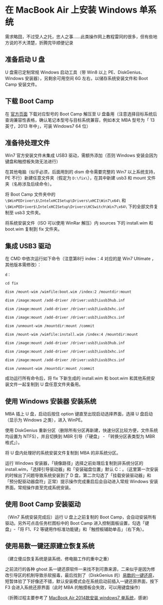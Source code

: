 # 在 MacBook Air 上安装 Windows 单系统

需求略囧，不过受人之托，忠人之事……此类操作网上教程雷同的很多，但有些地方说的不大清楚，折腾完毕顺便记录

## 准备启动 U 盘 

U 盘需已定制常规 Windows 启动工具（带 Win8 以上 PE、DiskGenius、Windows 安装器），另剩余可用空间 6G 左右，以储存系统安装文件和 Boot Camp 安装文件。

## 下载 Boot Camp

在 [官方页面]( https://support.apple.com/zh-cn/boot-camp) 下载对应型号的 Boot Camp 解压至 U 盘备用（注意选择目标系统后查询兼容性表格，确认笔记本型号与目标系统兼容，例如本文 MBA 型号为「 13 英寸，2013 年中」，可装 Windows7 64 位）

## 准备待处理文件

Win7 官方安装文件未集成 USB3 驱动，需额外添加（否则 Windows 安装会因为键盘和触控板失效无法进行）

在其他电脑（似乎必须，后面用到的 dism 命令需要完整的 Win7 以上系统支持，PE 不行）新建任意文件夹（假定为 `D:\fix\`），在其中新建 usb3 和 mount 文件夹（名称涉及后续命令）。

将 Boot Camp 文件夹中的`\$WinPEDriver\$\IntelxHCISetup\Drivers\xHCI\Win7\x64\` 和`\$WinPEDriver$\IntelxHCISetup\Drivers\HCSwitch\Win7\x64\` 下的全部文件复制至 usb3 文件夹。

将系统安装文件（ISO 可以使用 WinRar 解压）内 sources 下的 install.wim 和 boot.wim 复制到 fix 文件夹。

## 集成 USB3 驱动

在 CMD 中依次运行如下命令（注意第8行 index：4 对应的是 Win7 Ultimate ，其他版本需修改）：

```
d：

cd fix

dism /mount-wim /wimfile:boot.wim /index:2 /mountdir:mount

dism /image:mount /add-driver /driver:usb3\iusb3hub.inf

dism /image:mount /add-driver /driver:usb3\iusb3xhc.inf

dism /image:mount /add-driver /driver:usb3\iusb3hcs.inf

dism /unmount-wim /mountdir:mount /commit

dism /mount-wim /wimfile:install.wim /index:4 /mountdir:mount

dism /image:mount /add-driver /driver:usb3\iusb3hub.inf

dism /image:mount /add-driver /driver:usb3\iusb3xhc.inf

dism /image:mount /add-driver /driver:usb3\iusb3hcs.inf

dism /unmount-wim /mountdir:mount /commit

```

成功运行所有命令后，将 fix 下新生成的 install.wim 和 boot.wim 和其他系统安装文件一起复制到 U 盘任意文件夹备用。

## 使用 Windows 安装器 安装系统

MBA 插上 U 盘，启动后按住 option 键直至出现启动选择界面，选择 U 盘启动（显示为 Windows 之类），进入 WinPE。

使用 DiskGenius 重新分区（删除所有分区再新建，快速分区比较方便，文件系统均设置为 NTFS），并且切换到 MBR 引导（「硬盘」 - 「转换分区表类型为 MBR 格式」）。

将 U 盘内处理好的系统安装文件复制到 MBA 的非系统分区。

运行 Windows 安装器，「镜像路径」选择之前处理后复制到非系统分区的 install.wim，「选择引导驱动器」和「安装磁盘位置」默认 C：。（这里第一次安装的时候出了问题导致系统安装到了 D 盘，第二次勾选了「挂载安装驱动器」和「预分配驱动器盘符」正常）提示操作完成重启后会自动进入常规 Windows 安装界面。常规操作直至完成系统安装。

## 使用 Boot Camp 安装驱动

（Win7 系统安装完成后）运行 U 盘上之前复制的 Boot Camp，会自动安装所有驱动。另外可点击任务栏图标中的 Boot Camp 进入控制面板设置，勾选「键盘」-「将 F1、F2 等键用作标准功能键」和「触控板辅助单击」（右下角）。

## 使用易数一键还原建立恢复系统

（建立傻瓜恢复系统是装系统、修电脑工作的重中之重）

之前流行的各种 ghost 系一键还原软件一来找不到可靠来源，二来似乎是因为修改引导区的机制导致杀软报毒，最后找到了（DiskGenius 的）[易数的一键还原](http://www.onekeyrestore.cn/)，短暂体验了下好像还不错，默认安装模式会在系统启动前插入一键还原界面，按下 F3 会进入系统还原界面（此时 MBA 的触摸板会失效，可以用键盘操作）

（折腾过程主要参考了 [MacBook Air 2014款安装 windows7 单系统](https://www.jianshu.com/p/3139926ce2ed)，感谢）

